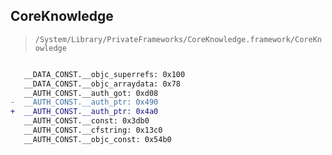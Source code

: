 ## CoreKnowledge

> `/System/Library/PrivateFrameworks/CoreKnowledge.framework/CoreKnowledge`

```diff

   __DATA_CONST.__objc_superrefs: 0x100
   __DATA_CONST.__objc_arraydata: 0x78
   __AUTH_CONST.__auth_got: 0xd08
-  __AUTH_CONST.__auth_ptr: 0x490
+  __AUTH_CONST.__auth_ptr: 0x4a0
   __AUTH_CONST.__const: 0x3db0
   __AUTH_CONST.__cfstring: 0x13c0
   __AUTH_CONST.__objc_const: 0x54b0

```
